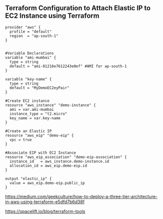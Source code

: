 ## Terraform Configuration to Attach Elastic IP to EC2 Instance using Terraform

```
provider "aws" {
  profile = "default"
  region  = "ap-south-1"
}


#Variable Declarations
variable "ami-mumbai" {
  type = string
  default = "ami-01216e7612243e0ef" #AMI for ap-south-1
}

variable "key-name" {
  type = string
  default = "MyDemoEC2eyPair"
}

#Create EC2 instance
resource "aws_instance" "demo-instance" {
  ami = var.ami-mumbai
  instance_type = "t2.micro"
  key_name = var.key-name
}

#Create an Elastic IP
resource "aws_eip" "demo-eip" {
  vpc = true
}

#Associate EIP with EC2 Instance
resource "aws_eip_association" "demo-eip-association" {
  instance_id   = aws_instance.demo-instance.id
  allocation_id = aws_eip.demo-eip.id
}

output "elastic_ip" {
  value = aws_eip.demo-eip.public_ip
}
```

https://medium.com/geekculture/how-to-deploy-a-three-tier-architecture-in-aws-using-terraform-e5dfd7b6d38f

https://spacelift.io/blog/terraform-tools